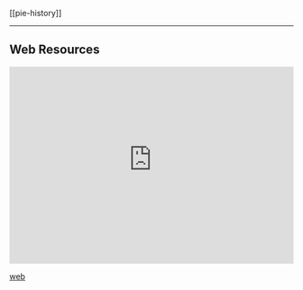 [[pie-history]]

---

## Web Resources
<iframe width="100%" height="350" frameborder="0" allow="accelerometer; autoplay; clipboard-write; encrypted-media; gyroscope; picture-in-picture" allowfullscreen src="https://www.indo-european-connection.com/science/sintashta-culture"></iframe>

[web](https://www.indo-european-connection.com/science/sintashta-culture)